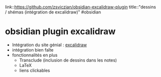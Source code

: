 link::https://github.com/zsviczian/obsidian-excalidraw-plugin
title::"dessins / shémas (intégration de excalidraw)"
#obsidian 
# obsidian plugin excalidraw
 - Intégration du site génial : [excalidraw](https://excalidraw.com)
 - intégration bien faîte
 - fonctionnalités en plus
     - Transclude (inclusion de dessins dans les notes)
     - LaTeX
     - liens clickables